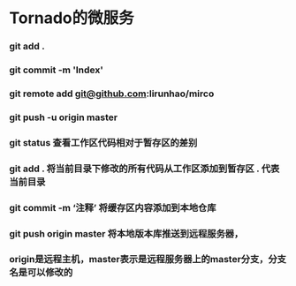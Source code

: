 # Tornado的微服务

### git add .
### git commit -m 'Index'
### git remote add git@github.com:lirunhao/mirco
### git push -u origin master 
### git status 查看工作区代码相对于暂存区的差别
### git add . 将当前目录下修改的所有代码从工作区添加到暂存区 . 代表当前目录
### git commit -m ‘注释’ 将缓存区内容添加到本地仓库
### git push origin master 将本地版本库推送到远程服务器， 
### origin是远程主机，master表示是远程服务器上的master分支，分支名是可以修改的

